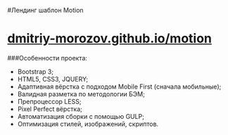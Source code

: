 #Лендинг шаблон Motion 
# [dmitriy-morozov.github.io/motion](https://dmitriy-morozov.github.io/motion/)

###Особенности проекта:
* Bootstrap 3;
* HTML5, CSS3, JQUERY;
* Адаптивная вёрстка с подходом Mobile First (сначала мобильные);
* Валидная разметка по методологии БЭМ;
* Препроцессор LESS; 
* Pixel Perfect вёрстка;
* Автоматизация сборки с помощью GULP;
* Оптимизация стилей, изображений, скриптов. 


